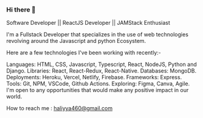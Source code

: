 ### Hi there 👋
Software Developer || ReactJS Developer || JAMStack Enthusiast

I'm a Fullstack Developer that specializes in the use of web technologies revolving around the Javascript and python Ecosystem.


Here are a few technologies I've been working with recently:-

Languages: HTML, CSS, Javascript, Typescript, React, NodeJS, Python and Django.
Libraries: React, React-Redux, React-Native.
Databases: MongoDB.
Deployments: Heroku, Vercel, Netlify, Firebase.
Frameworks: Express.
Tools: Git, NPM, VSCode, Github Actions.
Exploring: Figma, Canva, Agile.
I'm open to any opportunities that would make any positive impact in our world.

How to reach me : haliyya460@gmail.com


